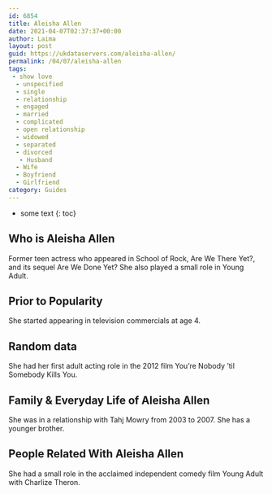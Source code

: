 ```yaml
---
id: 6854
title: Aleisha Allen
date: 2021-04-07T02:37:37+00:00
author: Laima
layout: post
guid: https://ukdataservers.com/aleisha-allen/
permalink: /04/07/aleisha-allen
tags:
 - show love
  - unspecified
  - single
  - relationship
  - engaged
  - married
  - complicated
  - open relationship
  - widowed
  - separated
  - divorced
   - Husband
  - Wife
  - Boyfriend
  - Girlfriend
category: Guides
---
```


* some text
{: toc}


## Who is Aleisha Allen
                  
                  
                  
Former teen actress who appeared in School of Rock, Are We There Yet?, and its sequel Are We Done Yet? She also played a small role in Young Adult. 
                  
              
            
              
            
                
                
                
## Prior to Popularity
                  
                  
                  
She started appearing in television commercials at age 4. 
                  
              
            
              
            
                
                
                
## Random data
                  
                  
                  
She had her first adult acting role in the 2012 film You&#8217;re Nobody &#8217;til Somebody Kills You. 
                  
              
            
              
            
                
                
                
## Family & Everyday Life of Aleisha Allen
                  
                  
                  
She was in a relationship with Tahj Mowry from 2003 to 2007. She has a younger brother.  
                  
              
            
              
            
                
                
                
## People Related With Aleisha Allen
                  
                  
                  
She had a small role in the acclaimed independent comedy film Young Adult with Charlize Theron. 
                  
              
            
              
            
                
              
            
              
              
            
            
              
            
          
          
          